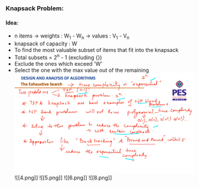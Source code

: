 ### Knapsack Problem:
#### Idea:
- n items -> weights : W<sub>1</sub> - W<sub>n</sub>  -> values : V<sub>1</sub> - V<sub>n</sub> 
- knapsack of capacity : W
- To find the most valuable subset of items that fit into the knapsack
- Total subsets = 2<sup>n</sup> - 1 (excluding {}) 
- Exclude the ones which exceed 'W'
- Select the one with the max value out of the remaining
![img1](./3.png)
![[4.png]]
![[5.png]]
![[6.png]]
![[8.png]]

